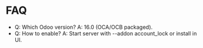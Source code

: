 # FAQ

- Q: Which Odoo version? A: 16.0 (OCA/OCB packaged).
- Q: How to enable? A: Start server with --addon account_lock or install in UI.

